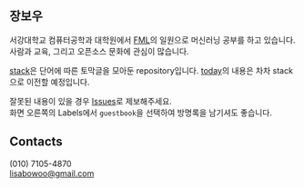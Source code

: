 ## 장보우 
서강대학교 컴퓨터공학과 대학원에서 [FML](http://fml.sogang.ac.kr)의 일원으로 머신러닝 공부를 하고 있습니다. <br>
사람과 교육, 그리고 오픈소스 문화에 관심이 많습니다. <br>

[stack](https://github.com/codingbowoo/codingbowoo-resource/tree/master/stack)은 단어에 따른 토막글을 모아둔 repository입니다.
[today](https://github.com/codingbowoo/codingbowoo-resource/tree/master/today)의 내용은 차차 stack으로 이전할 예정입니다.

잘못된 내용이 있을 경우 [Issues](https://github.com/codingbowoo/codingbowoo-resource/issues/new)로 제보해주세요. <br>
화면 오른쪽의 Labels에서 ```guestbook```을 선택하여 방명록을 남기셔도 좋습니다.

## Contacts

(010) 7105-4870 <br>
lisabowoo@gmail.com <br>
